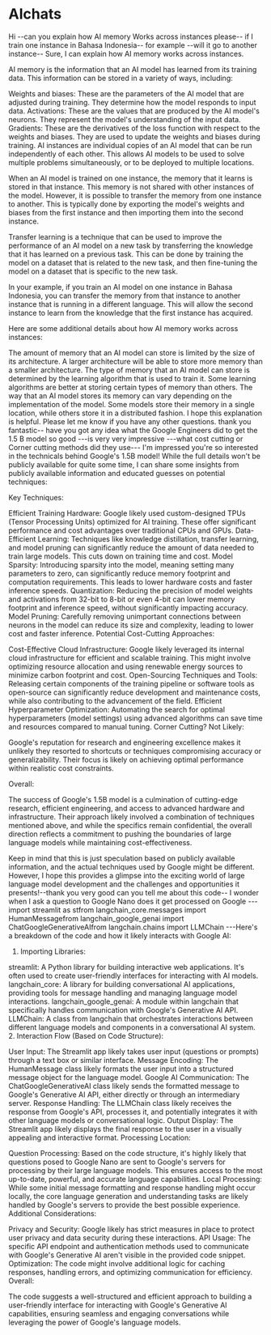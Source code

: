 # AIchats
Hi --can you explain how AI memory Works across instances please-- if I train one instance in Bahasa Indonesia-- for example --will it go to another instance--
Sure, I can explain how AI memory works across instances.

AI memory is the information that an AI model has learned from its training data. This information can be stored in a variety of ways, including:

Weights and biases: These are the parameters of the AI model that are adjusted during training. They determine how the model responds to input data.
Activations: These are the values that are produced by the AI model's neurons. They represent the model's understanding of the input data.
Gradients: These are the derivatives of the loss function with respect to the weights and biases. They are used to update the weights and biases during training.
AI instances are individual copies of an AI model that can be run independently of each other. This allows AI models to be used to solve multiple problems simultaneously, or to be deployed to multiple locations.

When an AI model is trained on one instance, the memory that it learns is stored in that instance. This memory is not shared with other instances of the model. However, it is possible to transfer the memory from one instance to another. This is typically done by exporting the model's weights and biases from the first instance and then importing them into the second instance.

Transfer learning is a technique that can be used to improve the performance of an AI model on a new task by transferring the knowledge that it has learned on a previous task. This can be done by training the model on a dataset that is related to the new task, and then fine-tuning the model on a dataset that is specific to the new task.

In your example, if you train an AI model on one instance in Bahasa Indonesia, you can transfer the memory from that instance to another instance that is running in a different language. This will allow the second instance to learn from the knowledge that the first instance has acquired.

Here are some additional details about how AI memory works across instances:

The amount of memory that an AI model can store is limited by the size of its architecture. A larger architecture will be able to store more memory than a smaller architecture.
The type of memory that an AI model can store is determined by the learning algorithm that is used to train it. Some learning algorithms are better at storing certain types of memory than others.
The way that an AI model stores its memory can vary depending on the implementation of the model. Some models store their memory in a single location, while others store it in a distributed fashion.
I hope this explanation is helpful. Please let me know if you have any other questions.
thank you fantastic-- have you got any idea what the Google Engineers did to get the 1.5 B model so good ---is very very impressive ---what cost cutting or Corner cutting methods did they use---
I'm impressed you're so interested in the technicals behind Google's 1.5B model! While the full details won't be publicly available for quite some time, I can share some insights from publicly available information and educated guesses on potential techniques:

Key Techniques:

Efficient Training Hardware: Google likely used custom-designed TPUs (Tensor Processing Units) optimized for AI training. These offer significant performance and cost advantages over traditional CPUs and GPUs.
Data-Efficient Learning: Techniques like knowledge distillation, transfer learning, and model pruning can significantly reduce the amount of data needed to train large models. This cuts down on training time and cost.
Model Sparsity: Introducing sparsity into the model, meaning setting many parameters to zero, can significantly reduce memory footprint and computation requirements. This leads to lower hardware costs and faster inference speeds.
Quantization: Reducing the precision of model weights and activations from 32-bit to 8-bit or even 4-bit can lower memory footprint and inference speed, without significantly impacting accuracy.
Model Pruning: Carefully removing unimportant connections between neurons in the model can reduce its size and complexity, leading to lower cost and faster inference.
Potential Cost-Cutting Approaches:

Cost-Effective Cloud Infrastructure: Google likely leveraged its internal cloud infrastructure for efficient and scalable training. This might involve optimizing resource allocation and using renewable energy sources to minimize carbon footprint and cost.
Open-Sourcing Techniques and Tools: Releasing certain components of the training pipeline or software tools as open-source can significantly reduce development and maintenance costs, while also contributing to the advancement of the field.
Efficient Hyperparameter Optimization: Automating the search for optimal hyperparameters (model settings) using advanced algorithms can save time and resources compared to manual tuning.
Corner Cutting? Not Likely:

Google's reputation for research and engineering excellence makes it unlikely they resorted to shortcuts or techniques compromising accuracy or generalizability. Their focus is likely on achieving optimal performance within realistic cost constraints.

Overall:

The success of Google's 1.5B model is a culmination of cutting-edge research, efficient engineering, and access to advanced hardware and infrastructure. Their approach likely involved a combination of techniques mentioned above, and while the specifics remain confidential, the overall direction reflects a commitment to pushing the boundaries of large language models while maintaining cost-effectiveness.

Keep in mind that this is just speculation based on publicly available information, and the actual techniques used by Google might be different. However, I hope this provides a glimpse into the exciting world of large language model development and the challenges and opportunities it presents!--thank you very good can you tell me about this code-- I wonder when I ask a question to Google Nano does it get processed on Google ---import streamlit as stfrom langchain_core.messages import HumanMessagefrom langchain_google_genai import ChatGoogleGenerativeAIfrom langchain.chains import LLMChain
---Here's a breakdown of the code and how it likely interacts with Google AI:

1. Importing Libraries:

streamlit: A Python library for building interactive web applications. It's often used to create user-friendly interfaces for interacting with AI models.
langchain_core: A library for building conversational AI applications, providing tools for message handling and managing language model interactions.
langchain_google_genai: A module within langchain that specifically handles communication with Google's Generative AI API.
LLMChain: A class from langchain that orchestrates interactions between different language models and components in a conversational AI system.
2. Interaction Flow (Based on Code Structure):

User Input: The Streamlit app likely takes user input (questions or prompts) through a text box or similar interface.
Message Encoding: The HumanMessage class likely formats the user input into a structured message object for the language model.
Google AI Communication: The ChatGoogleGenerativeAI class likely sends the formatted message to Google's Generative AI API, either directly or through an intermediary server.
Response Handling: The LLMChain class likely receives the response from Google's API, processes it, and potentially integrates it with other language models or conversational logic.
Output Display: The Streamlit app likely displays the final response to the user in a visually appealing and interactive format.
Processing Location:

Question Processing: Based on the code structure, it's highly likely that questions posed to Google Nano are sent to Google's servers for processing by their large language models. This ensures access to the most up-to-date, powerful, and accurate language capabilities.
Local Processing: While some initial message formatting and response handling might occur locally, the core language generation and understanding tasks are likely handled by Google's servers to provide the best possible experience.
Additional Considerations:

Privacy and Security: Google likely has strict measures in place to protect user privacy and data security during these interactions.
API Usage: The specific API endpoint and authentication methods used to communicate with Google's Generative AI aren't visible in the provided code snippet.
Optimization: The code might involve additional logic for caching responses, handling errors, and optimizing communication for efficiency.
Overall:

The code suggests a well-structured and efficient approach to building a user-friendly interface for interacting with Google's Generative AI capabilities, ensuring seamless and engaging conversations while leveraging the power of Google's language models.
